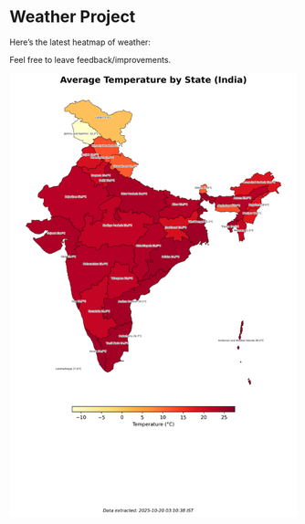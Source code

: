 # Weather Project

Here’s the latest heatmap of weather:

Feel free to leave feedback/improvements.

![India Heatmap](docs/assets/india_heatmap.png?v=F55AD8)

